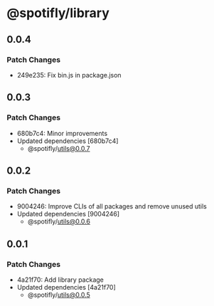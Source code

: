 # @spotifly/library

## 0.0.4

### Patch Changes

- 249e235: Fix bin.js in package.json

## 0.0.3

### Patch Changes

- 680b7c4: Minor improvements
- Updated dependencies [680b7c4]
  - @spotifly/utils@0.0.7

## 0.0.2

### Patch Changes

- 9004246: Improve CLIs of all packages and remove unused utils
- Updated dependencies [9004246]
  - @spotifly/utils@0.0.6

## 0.0.1

### Patch Changes

- 4a21f70: Add library package
- Updated dependencies [4a21f70]
  - @spotifly/utils@0.0.5
